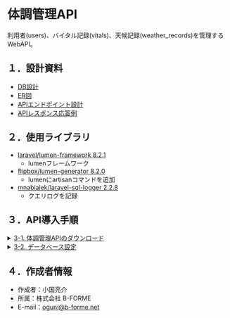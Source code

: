 # 体調管理API

利用者(users)、バイタル記録(vitals)、天候記録(weather_records)を管理するWebAPI。

## １．設計資料

-   [DB設計](https://docs.google.com/spreadsheets/d/1Dpr1UnTkSQ4foVOOafWeTkwmj__GR3jDHQJB0EJjQD8/edit#gid=355284150)
-   [ER図](https://app.diagrams.net/#G1uFSoukUeDH5xBLUCRw7Xq_U4bZjIn8k6)
-   [APIエンドポイント設計](https://docs.google.com/document/d/1nzwOOMiTEX0H6Al8D5FQha6ZRQWBpHxF127H54lwwH8/edit#heading=h.ufngolqh9dqd)
-   [APIレスポンス応答例](https://docs.google.com/document/d/1xhV_T4maI_YK_tYLV0B6tEElpyJqqwXdqqCGvDUCdVc/edit#heading=h.ufngolqh9dqd)


## ２．使用ライブラリ

-   [laravel/lumen-framework 8.2.1](https://packagist.org/packages/laravel/lumen-framework)
    -   lumenフレームワーク
-   [flipbox/lumen-generator 8.2.0](https://packagist.org/packages/flipbox/lumen-generator)
    -   lumenにartisanコマンドを追加
-   [mnabialek/laravel-sql-logger 2.2.8](https://packagist.org/packages/mnabialek/laravel-sql-logger)
    -   クエリログを記録

## ３．API導入手順

<details>
<summary><u>3-1. 体調管理APIのダウンロード</u></summary>
<ol>
<li>
下記Gitコマンドを入力してGit hubからシステムをダウンロード

```
git clone https://github.com/b-forme-oguni/vital_management_system.git
```
</li>
<li>
生成された<b>"vital_management_system"</b>フォルダをカレントにして、ターミナルから下記コマンドを入力

```
composer install
```
</li>
<li>
<b>"vital_management_system"</b>フォルダ直下に、<b>"vendor"</b>フォルダが生成されれば完了
</li>
</ol>
</details>

<details>
<summary><u>3-2. データベース設定</u></summary>
<ol>
<li>
MySQLにデータベースを作成
</li>
<li>
<b>"vital_management_system"</b>フォルダ直下の<b>".env.example"</b>をコピー
</li>
<li>
コピーしたファイルを<b>".env"</b>にリネームして、下記箇所を変更

```
DB_DATABASE=作成したデータベース名
DB_USERNAME=root
DB_PASSWORD=
```
</li>
<li>
<b>"vital_management_system"</b>フォルダをカレントにして、ターミナルから下記コマンドを入力<br>データベースのマイグレーションとダミーデータの設定を行う

```
php artisan migrate --seed
```
</li>
</ol>

</details>

## ４．作成者情報

-   作成者：小国亮介
-   所属：株式会社 B-FORME
-   E-mail：oguni@b-forme.net
